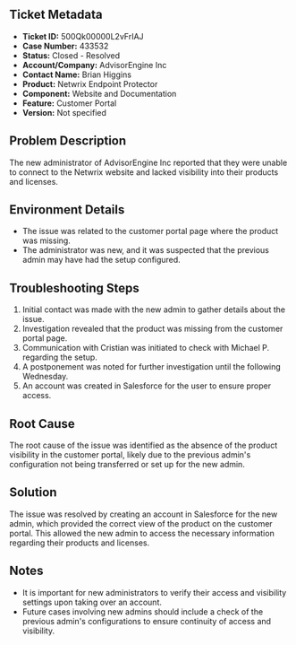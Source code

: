 ## Ticket Metadata
- **Ticket ID:** 500Qk00000L2vFrIAJ
- **Case Number:** 433532
- **Status:** Closed - Resolved
- **Account/Company:** AdvisorEngine Inc
- **Contact Name:** Brian Higgins
- **Product:** Netwrix Endpoint Protector
- **Component:** Website and Documentation
- **Feature:** Customer Portal
- **Version:** Not specified

## Problem Description
The new administrator of AdvisorEngine Inc reported that they were unable to connect to the Netwrix website and lacked visibility into their products and licenses.

## Environment Details
- The issue was related to the customer portal page where the product was missing.
- The administrator was new, and it was suspected that the previous admin may have had the setup configured.

## Troubleshooting Steps
1. Initial contact was made with the new admin to gather details about the issue.
2. Investigation revealed that the product was missing from the customer portal page.
3. Communication with Cristian was initiated to check with Michael P. regarding the setup.
4. A postponement was noted for further investigation until the following Wednesday.
5. An account was created in Salesforce for the user to ensure proper access.

## Root Cause
The root cause of the issue was identified as the absence of the product visibility in the customer portal, likely due to the previous admin's configuration not being transferred or set up for the new admin.

## Solution
The issue was resolved by creating an account in Salesforce for the new admin, which provided the correct view of the product on the customer portal. This allowed the new admin to access the necessary information regarding their products and licenses.

## Notes
- It is important for new administrators to verify their access and visibility settings upon taking over an account.
- Future cases involving new admins should include a check of the previous admin's configurations to ensure continuity of access and visibility.